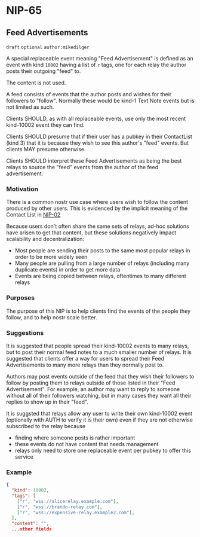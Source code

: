 NIP-65
======

Feed Advertisements
-------------------

`draft` `optional` `author:mikedilger`

A special replaceable event meaning "Feed Advertisement" is defined as an event with kind `10002` having a list of `r` tags, one for each relay the author posts their outgoing "feed" to.

The content is not used.

A feed consists of events that the author posts and wishes for their followers to "follow".  Normally these would be kind-1 Text Note events but is not limited as such.

Clients SHOULD, as with all replaceable events, use only the most recent kind-10002 event they can find.

Clients SHOULD presume that if their user has a pubkey in their ContactList (kind 3) that it is because they wish to see this author's "feed" events. But clients MAY presume otherwise.

Clients SHOULD interpret these Feed Advertisements as being the best relays to source the "feed" events from the author of the feed advertisement.

### Motivation

There is a common nostr use case where users wish to follow the content produced by other users. This is evidenced by the implicit meaning of the Contact List in [NIP-02](02.md)

Because users don't often share the same sets of relays, ad-hoc solutions have arisen to get that content, but these solutions negatively impact scalability and decentralization:

  - Most people are sending their posts to the same most popular relays in order to be more widely seen
  - Many people are pulling from a large number of relays (including many duplicate events) in order to get more data
  - Events are being copied between relays, oftentimes to many different relays

### Purposes

The purpose of this NIP is to help clients find the events of the people they follow, and to help nostr scale better.

### Suggestions

It is suggested that people spread their kind-10002 events to many relays, but to post their normal feed notes to a much smaller number of relays.  It is suggested that clients offer a way for users to spread their Feed Advertisements to many more relays than they normally post to.

Authors may post events outside of the feed that they wish their followers to follow by posting them to relays outside of those listed in their "Feed Advertisement".  For example, an author may want to reply to someone without all of their followers watching, but in many cases they want all their replies to show up in their "feed".

It is suggsted that relays allow any user to write their own kind-10002 event (optionally with AUTH to verify it is their own) even if they are not otherwise subscribed to the relay because

  - finding where someone posts is rather important
  - these events do not have content that needs management
  - relays only need to store one replaceable event per pubkey to offer this service

### Example

```json
{
  "kind": 10002,
  "tags": [
    ["r", "wss://alicerelay.example.com"],
    ["r", "wss://brando-relay.com"],
    ["r", "wss://expensive-relay.example2.com"],
  ],
  "content": "",
  ...other fields
```
